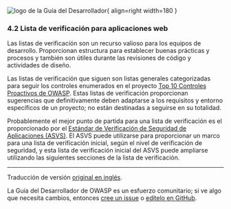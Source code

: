 ![logo de la Guía del Desarrollador](../../assets/images/dg_logo_bbd.png "Guía del Desarrollador"){ align=right width=180 }

### 4.2 Lista de verificación para aplicaciones web

Las listas de verificación son un recurso valioso para los equipos de desarrollo.
Proporcionan estructura para establecer buenas prácticas y procesos
y también son útiles durante las revisiones de código y actividades de diseño.

Las listas de verificación que siguen son listas generales categorizadas para seguir los controles enumerados en el
proyecto [Top 10 Controles Proactivos de OWASP][proactive10].
Estas listas de verificación proporcionan sugerencias que definitivamente deben adaptarse a
los requisitos y entorno específicos de un proyecto; no están destinadas a seguirse en su totalidad.

Probablemente el mejor punto de partida para una lista de verificación es el proporcionado
por el [Estándar de Verificación de Seguridad de Aplicaciones (ASVS)][asvs].
El ASVS puede utilizarse para proporcionar un marco para una lista de verificación inicial,
según el nivel de verificación de seguridad, y esta lista de verificación inicial
del ASVS puede ampliarse utilizando las siguientes secciones de la lista de verificación.

----

Traducción de versión [original en inglés][en0602].

La Guía del Desarrollador de OWASP es un esfuerzo comunitario;
si ve algo que necesita cambios, entonces [cree un issue][issue0602] o [edítelo en GitHub][edit0602].

[asvs]: https://owasp.org/www-project-application-security-verification-standard/
[edit0602]: https://github.com/OWASP/DevGuide/blob/main/docs/es/04-design/02-web-app-checklist/index.md
[en0602]: https://devguide.owasp.org/en/04-design/02-web-app-checklist/
[issue0602]: https://github.com/OWASP/DevGuide/issues/new?labels=content&template=request.md&title=Update:%2004-design/02-web-app-checklist/index
[proactive10]: https://owasp.org/www-project-proactive-controls/
